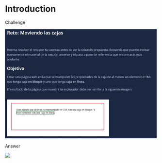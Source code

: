 # Introduction

Challenge

<img src="./figuresReadme/challenge_6_make_it_real_html_cajas.jpg" width="500"/>

Answer

<img src="./figuresReadme/challenge_5_answer_make_it_real_html_formularios.jpg" width="400"/>
